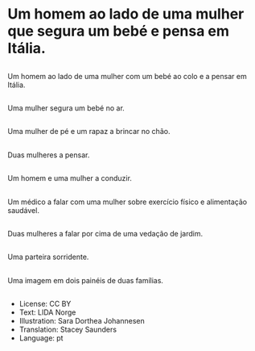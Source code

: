 # Um homem ao lado de uma mulher que segura um bebé e pensa em Itália.

##
Um homem ao lado de uma mulher com um bebé ao colo e a pensar em Itália.

##
Uma mulher segura um bebé no ar.

##
Uma mulher de pé e um rapaz a brincar no chão.

##
Duas mulheres a pensar.

##
Um homem e uma mulher a conduzir.

##
Um médico a falar com uma mulher sobre exercício físico e alimentação saudável.

##
Duas mulheres a falar por cima de uma vedação de jardim.

##
Uma parteira sorridente.

##
Uma imagem em dois painéis de duas famílias.

##
* License: CC BY
* Text: LIDA Norge
* Illustration: Sara Dorthea Johannesen
* Translation: Stacey Saunders
* Language: pt
